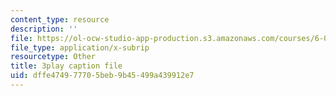 ```yaml
---
content_type: resource
description: ''
file: https://ol-ocw-studio-app-production.s3.amazonaws.com/courses/6-041-probabilistic-systems-analysis-and-applied-probability-fall-2010/dffe474977705beb9b45499a439912e7_tBUHRpFZy0s.vtt
file_type: application/x-subrip
resourcetype: Other
title: 3play caption file
uid: dffe4749-7770-5beb-9b45-499a439912e7
---
```

